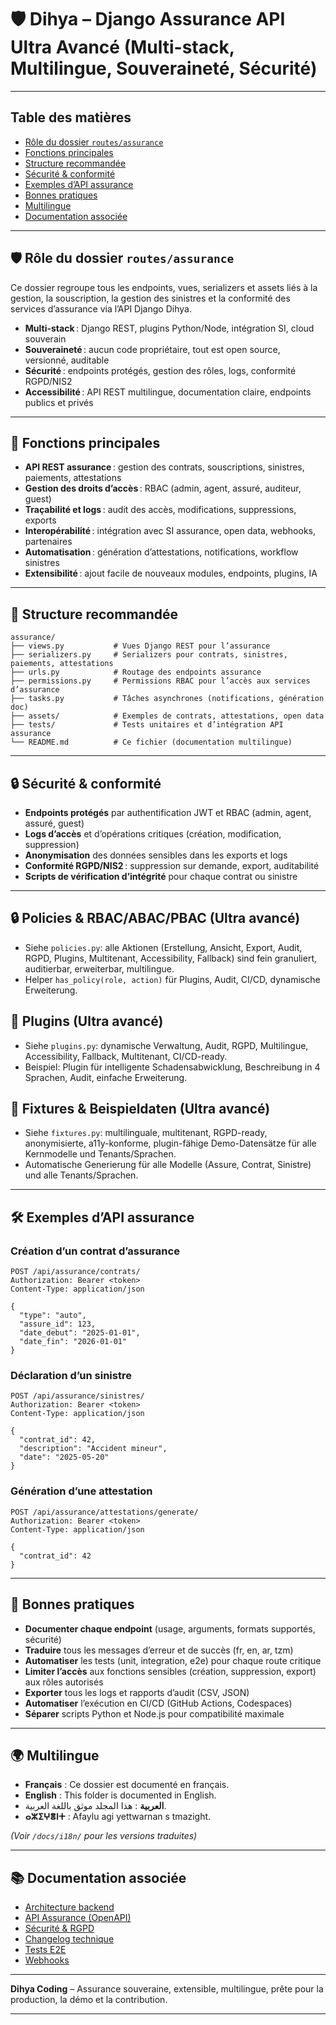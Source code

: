 # 🛡️ Dihya – Django Assurance API Ultra Avancé (Multi-stack, Multilingue, Souveraineté, Sécurité)

---

## Table des matières

- [Rôle du dossier `routes/assurance`](#rôle-du-dossier-routesassurance)
- [Fonctions principales](#fonctions-principales)
- [Structure recommandée](#structure-recommandée)
- [Sécurité & conformité](#sécurité--conformité)
- [Exemples d’API assurance](#exemples-dapi-assurance)
- [Bonnes pratiques](#bonnes-pratiques)
- [Multilingue](#multilingue)
- [Documentation associée](#documentation-associée)

---

## 🛡️ Rôle du dossier `routes/assurance`

Ce dossier regroupe tous les endpoints, vues, serializers et assets liés à la gestion, la souscription, la gestion des sinistres et la conformité des services d’assurance via l’API Django Dihya.

- **Multi-stack** : Django REST, plugins Python/Node, intégration SI, cloud souverain
- **Souveraineté** : aucun code propriétaire, tout est open source, versionné, auditable
- **Sécurité** : endpoints protégés, gestion des rôles, logs, conformité RGPD/NIS2
- **Accessibilité** : API REST multilingue, documentation claire, endpoints publics et privés

---

## 🧠 Fonctions principales

- **API REST assurance** : gestion des contrats, souscriptions, sinistres, paiements, attestations
- **Gestion des droits d’accès** : RBAC (admin, agent, assuré, auditeur, guest)
- **Traçabilité et logs** : audit des accès, modifications, suppressions, exports
- **Interopérabilité** : intégration avec SI assurance, open data, webhooks, partenaires
- **Automatisation** : génération d’attestations, notifications, workflow sinistres
- **Extensibilité** : ajout facile de nouveaux modules, endpoints, plugins, IA

---

## 📁 Structure recommandée

```
assurance/
├── views.py           # Vues Django REST pour l’assurance
├── serializers.py     # Serializers pour contrats, sinistres, paiements, attestations
├── urls.py            # Routage des endpoints assurance
├── permissions.py     # Permissions RBAC pour l’accès aux services d’assurance
├── tasks.py           # Tâches asynchrones (notifications, génération doc)
├── assets/            # Exemples de contrats, attestations, open data
├── tests/             # Tests unitaires et d’intégration API assurance
└── README.md          # Ce fichier (documentation multilingue)
```

---

## 🔒 Sécurité & conformité

- **Endpoints protégés** par authentification JWT et RBAC (admin, agent, assuré, guest)
- **Logs d’accès** et d’opérations critiques (création, modification, suppression)
- **Anonymisation** des données sensibles dans les exports et logs
- **Conformité RGPD/NIS2** : suppression sur demande, export, auditabilité
- **Scripts de vérification d’intégrité** pour chaque contrat ou sinistre

---

## 🔒 Policies & RBAC/ABAC/PBAC (Ultra avancé)
- Siehe `policies.py`: alle Aktionen (Erstellung, Ansicht, Export, Audit, RGPD, Plugins, Multitenant, Accessibility, Fallback) sind fein granuliert, auditierbar, erweiterbar, multilingue.
- Helper `has_policy(role, action)` für Plugins, Audit, CI/CD, dynamische Erweiterung.

## 🧩 Plugins (Ultra avancé)
- Siehe `plugins.py`: dynamische Verwaltung, Audit, RGPD, Multilingue, Accessibility, Fallback, Multitenant, CI/CD-ready.
- Beispiel: Plugin für intelligente Schadensabwicklung, Beschreibung in 4 Sprachen, Audit, einfache Erweiterung.

## 🧪 Fixtures & Beispieldaten (Ultra avancé)
- Siehe `fixtures.py`: multilinguale, multitenant, RGPD-ready, anonymisierte, a11y-konforme, plugin-fähige Demo-Datensätze für alle Kernmodelle und Tenants/Sprachen.
- Automatische Generierung für alle Modelle (Assure, Contrat, Sinistre) und alle Tenants/Sprachen.

---

## 🛠️ Exemples d’API assurance

### Création d’un contrat d’assurance

```http
POST /api/assurance/contrats/
Authorization: Bearer <token>
Content-Type: application/json

{
  "type": "auto",
  "assure_id": 123,
  "date_debut": "2025-01-01",
  "date_fin": "2026-01-01"
}
```

### Déclaration d’un sinistre

```http
POST /api/assurance/sinistres/
Authorization: Bearer <token>
Content-Type: application/json

{
  "contrat_id": 42,
  "description": "Accident mineur",
  "date": "2025-05-20"
}
```

### Génération d’une attestation

```http
POST /api/assurance/attestations/generate/
Authorization: Bearer <token>
Content-Type: application/json

{
  "contrat_id": 42
}
```

---

## 📝 Bonnes pratiques

- **Documenter chaque endpoint** (usage, arguments, formats supportés, sécurité)
- **Traduire** tous les messages d’erreur et de succès (fr, en, ar, tzm)
- **Automatiser** les tests (unit, integration, e2e) pour chaque route critique
- **Limiter l’accès** aux fonctions sensibles (création, suppression, export) aux rôles autorisés
- **Exporter** tous les logs et rapports d’audit (CSV, JSON)
- **Automatiser** l’exécution en CI/CD (GitHub Actions, Codespaces)
- **Séparer** scripts Python et Node.js pour compatibilité maximale

---

## 🌍 Multilingue

- **Français** : Ce dossier est documenté en français.
- **English** : This folder is documented in English.
- **العربية** : هذا المجلد موثق باللغة العربية.
- **ⴰⵣⵉⵖⴻⵏⵜ** : Afaylu agi yettwarnan s tmazight.

*(Voir `/docs/i18n/` pour les versions traduites)*

---

## 📚 Documentation associée

- [Architecture backend](../../../../docs/architecture.md)
- [API Assurance (OpenAPI)](../../../../docs/openapi.yaml)
- [Sécurité & RGPD](../../../../SECURITY.md)
- [Changelog technique](../../../../TECHNICAL_CHANGELOG.md)
- [Tests E2E](../../../../E2E_TESTS_GUIDE.md)
- [Webhooks](../../../../WEBHOOKS_GUIDE.md)

---

**Dihya Coding** – Assurance souveraine, extensible, multilingue, prête pour la production, la démo et la contribution.

---
